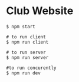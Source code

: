 # Club Website

```
$ npm start

# to run client
$ npm run client

# to run server
$ npm run server

#to run concurently
$ npm run dev
```
